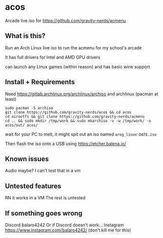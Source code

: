 # acos
Arcade live iso for 
https://github.com/gravity-nerds/acmenu

## What is this?
Run an Arch Linux live iso to run the acmenu for my school's arcade

It has full drivers for Intel and AMD GPU drivers

can launch any Linux games (within reason) and has basic wine support

## Install + Requirements
Need https://gitlab.archlinux.org/archlinux/archiso and archlinux (pacman at least)

    sudo pacman -S archiso
    git clone https://github.com/gravity-nerds/acos && cd acos
    cd airootfs && git clone https://github.com/gravity-nerds/acmenu
    cd .. && sudo mkdir /tmp/work && sudo mkarchiso -v -w /tmp/work/ -o acos/out/ acos/
wait for your PC to melt, it might spit out an iso named `arog_linux-DATE.iso`

Then flash the iso onto a USB using https://etcher.balena.io/

## Known issues
Audio maybe? I can't test that in a vm
## Untested features
RN it works in a VM
The rest is untested

## If something goes wrong
Discord balaro4242
Or if Discord doesn't work... Instagram https://www.instagram.com/balaro4242/ (don't kill me for this)
